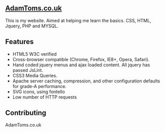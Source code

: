 ## <a href="r.adamtoms.co.uk">AdamToms.co.uk</a>

This is my website. Aimed at helping me learn the basics. CSS, HTML, Jquery, PHP and MYSQL.

## Features

* HTML5 W3C verified
* Cross-browser compatible (Chrome, Firefox, IE8+, Opera, Safari).
* Hand coded jquery menus and ajax loaded content. All jquery has passed JsLint.
* CSS3 Media Queries.
* Apache server caching, compression, and other configuration defaults for grade-A performance.
* SVG icons, using fontello
* Low number of HTTP requests

## Contributing

AdamToms.co.uk
